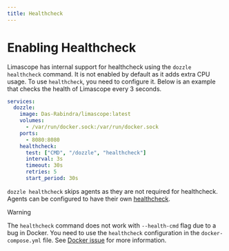 ```yaml
---
title: Healthcheck
---
```


# Enabling Healthcheck

Limascope has internal support for healthcheck using the `dozzle healthcheck` command. It is not enabled by default as it adds extra CPU usage. To use `healthcheck`, you need to configure it. Below is an example that checks the health of Limascope every 3 seconds.

```yaml
services:
  dozzle:
    image: Das-Rabindra/limascope:latest
    volumes:
      - /var/run/docker.sock:/var/run/docker.sock
    ports:
      - 8080:8080
    healthcheck:
      test: ["CMD", "/dozzle", "healthcheck"]
      interval: 3s
      timeout: 30s
      retries: 5
      start_period: 30s
```

`dozzle healthcheck` skips agents as they are not required for healthcheck. Agents can be configured to have their own [healthcheck](/guide/agent#setting-up-healthcheck).

> [!WARNING]
> The `healthcheck` command does not work with `--health-cmd` flag due to a bug in Docker. You need to use the `healthcheck` configuration in the `docker-compose.yml` file. See [Docker issue](https://github.com/docker/cli/issues/3719) for more information.
